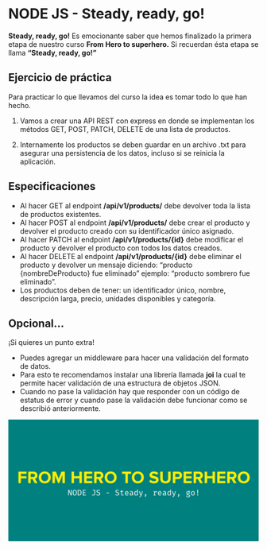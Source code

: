 # NODE JS - Steady, ready, go!

**Steady, ready, go!**
Es emocionante saber que hemos finalizado la
primera etapa de nuestro curso **From Hero to
superhero.**
Si recuerdan ésta etapa se llama **“Steady, ready,
go!”**

## Ejercicio de práctica

Para practicar lo que llevamos del curso la idea es tomar todo lo que han hecho.

1. Vamos a crear una API REST con express en donde se implementan los
   métodos GET, POST, PATCH, DELETE de una lista de productos.

2. Internamente los productos se deben guardar en un archivo .txt para
   asegurar una persistencia de los datos, incluso si se reinicia la aplicación.

## Especificaciones

- Al hacer GET al endpoint **/api/v1/products/** debe devolver toda la lista de productos existentes.
- Al hacer POST al endpoint **/api/v1/products/** debe crear el producto y devolver el producto creado con su identificador único asignado.
- Al hacer PATCH al endpoint **/api/v1/products/{id}** debe modificar el producto y devolver el producto con todos los datos creados.
- Al hacer DELETE al endpoint **/api/v1/products/{id}** debe eliminar el producto y devolver un mensaje diciendo: “producto {nombreDeProducto} fue eliminado” ejemplo: “producto sombrero fue eliminado”.
- Los productos deben de tener: un identificador único, nombre, descripción larga, precio, unidades disponibles y categoría.

## Opcional...

¡Si quieres un punto extra!

- Puedes agregar un middleware para hacer una validación del formato de datos.
- Para esto te recomendamos instalar una librería llamada **joi** la cual te permite hacer validación de una estructura de objetos JSON.
- Cuando no pase la validación hay que responder con un
  código de estatus de error y cuando pase la validación debe funcionar como se describió anteriormente.

![Logo](/Steady_Ready_Go/Ready_Steady_Go_IMG.png)
